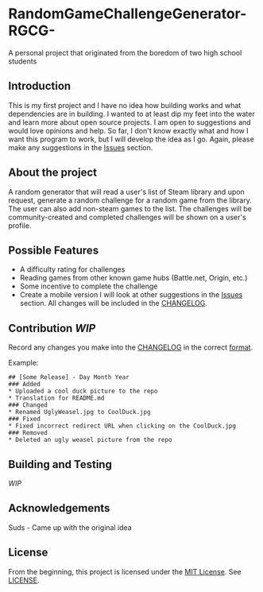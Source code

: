 # RandomGameChallengeGenerator-RGCG-
A personal project that originated from the boredom of two high school students

## Introduction
This is my first project and I have no idea how building works and what dependencies are in building. I wanted to at least dip my feet into the water and learn more about open source projects. I am open to suggestions and would love opinions and help. So far, I don't know exactly what and how I want this program to work, but I will develop the idea as I go. Again, please make any suggestions in the [Issues](https://github.com/mrbeezwax/RandomGameChallengeGenerator-RGCG-/issues) section.

## About the project
A random generator that will read a user's list of Steam library and upon request, generate a random challenge for a random game from the library. The user can also add non-steam games to the list. The challenges will be community-created and completed challenges will be shown on a user's profile.

## Possible Features
* A difficulty rating for challenges
* Reading games from other known game hubs (Battle.net, Origin, etc.)
* Some incentive to complete the challenge
* Create a mobile version
I will look at other suggestions in the [Issues](https://github.com/mrbeezwax/RandomGameChallengeGenerator-RGCG-/issues) section. All changes will be included in the [CHANGELOG](CHANGELOG.md).

## Contribution *WIP*
Record any changes you make into the [CHANGELOG](CHANGELOG.md) in the correct [format](http://keepachangelog.com/).

Example:
```
## [Some Release] - Day Month Year
### Added
* Uploaded a cool duck picture to the repo
* Translation for README.md
### Changed
* Renamed UglyWeasel.jpg to CoolDuck.jpg
### Fixed
* Fixed incorrect redirect URL when clicking on the CoolDuck.jpg
### Removed
* Deleted an ugly weasel picture from the repo
```

## Building and Testing
*WIP*

## Acknowledgements
Suds - Came up with the original idea

## License
From the beginning, this project is licensed under the [MIT License](https://tldrlegal.com/license/mit-license).
See [LICENSE](LICENSE.md).

